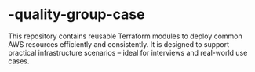 # -quality-group-case
This repository contains reusable Terraform modules to deploy common AWS resources efficiently and consistently. It is designed to support practical infrastructure scenarios – ideal for interviews and real-world use cases.

